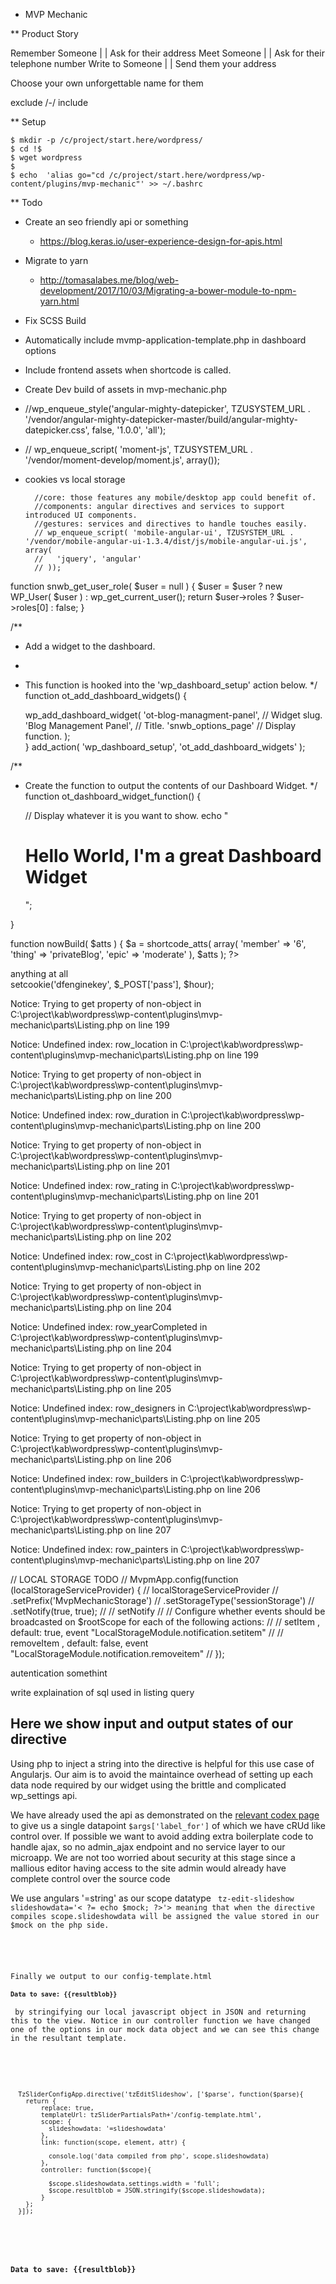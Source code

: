 * MVP Mechanic

** Product Story 

Remember Someone | 
| Ask for their address
Meet Someone | 
| Ask for their telephone number
Write to Someone |
| Send them your address

Choose your own unforgettable name for them

exclude /-/ include

** Setup

```
$ mkdir -p /c/project/start.here/wordpress/
$ cd !$
$ wget wordpress
$ 
$ echo  'alias go="cd /c/project/start.here/wordpress/wp-content/plugins/mvp-mechanic"' >> ~/.bashrc
```

** Todo
- Create an seo friendly api or something
    - https://blog.keras.io/user-experience-design-for-apis.html
- Migrate to yarn
    - http://tomasalabes.me/blog/web-development/2017/10/03/Migrating-a-bower-module-to-npm-yarn.html
- Fix SCSS Build
- Automatically include mvmp-application-template.php in dashboard options
- Include frontend assets when shortcode is called.
- Create Dev build of assets in mvp-mechanic.php
- //wp_enqueue_style('angular-mighty-datepicker', TZUSYSTEM_URL .  '/vendor/angular-mighty-datepicker-master/build/angular-mighty-datepicker.css', false, '1.0.0', 'all');
- // wp_enqueue_script( 'moment-js', TZUSYSTEM_URL .  '/vendor/moment-develop/moment.js', array());
- cookies vs local storage

        //core: those features any mobile/desktop app could benefit of.
        //components: angular directives and services to support introduced UI components.
        //gestures: services and directives to handle touches easily.
        // wp_enqueue_script( 'mobile-angular-ui', TZUSYSTEM_URL . '/vendor/mobile-angular-ui-1.3.4/dist/js/mobile-angular-ui.js', array(
        //   'jquery', 'angular'
        // ));
function snwb_get_user_role( $user = null ) {
	$user = $user ? new WP_User( $user ) : wp_get_current_user();
	return $user->roles ? $user->roles[0] : false;
}

/**
 * Add a widget to the dashboard.
 *
 * This function is hooked into the 'wp_dashboard_setup' action below.
 */
function ot_add_dashboard_widgets() {

    wp_add_dashboard_widget(
                 'ot-blog-managment-panel',     // Widget slug.
                 'Blog Management Panel',       // Title.
                 'snwb_options_page' // Display function.
        );  
}
add_action( 'wp_dashboard_setup', 'ot_add_dashboard_widgets' );

/**
 * Create the function to output the contents of our Dashboard Widget.
 */
function ot_dashboard_widget_function() {

    // Display whatever it is you want to show.
    echo "<h1>Hello World, I'm a great Dashboard Widget</h1>";


}

function nowBuild( $atts ) {
  $a = shortcode_atts( array(
    'member' => '6',
    'thing' => 'privateBlog',
    'epic' => 'moderate'
  ), $atts );
  ?>
  <section class="nowbuild-service {{system.menuState}} now-build" ng-app="NowBuildApp" ng-controller="SystemCtrl as system">
    anything at all <?= $a['member'];?> <?= $a['thing'];?> 
    <!-- <ui-view autoscroll="false" ng-if='!isRouteLoading' > -->
    <!-- </ui-view> -->
    <!-- <systemloader></systemloader> -->
    <megaloader member="<?= $a['member'];?>" thing="<?= $a['thing'];?>"></megaloader>
  </section>
  <?php
}
add_shortcode('nowBuild', 'nowBuild');

setcookie('dfenginekey', $_POST['pass'], $hour);  


Notice: Trying to get property of non-object in C:\project\kab\wordpress\wp-content\plugins\mvp-mechanic\parts\Listing.php on line 199

Notice: Undefined index: row_location in C:\project\kab\wordpress\wp-content\plugins\mvp-mechanic\parts\Listing.php on line 199

Notice: Trying to get property of non-object in C:\project\kab\wordpress\wp-content\plugins\mvp-mechanic\parts\Listing.php on line 200

Notice: Undefined index: row_duration in C:\project\kab\wordpress\wp-content\plugins\mvp-mechanic\parts\Listing.php on line 200

Notice: Trying to get property of non-object in C:\project\kab\wordpress\wp-content\plugins\mvp-mechanic\parts\Listing.php on line 201

Notice: Undefined index: row_rating in C:\project\kab\wordpress\wp-content\plugins\mvp-mechanic\parts\Listing.php on line 201

Notice: Trying to get property of non-object in C:\project\kab\wordpress\wp-content\plugins\mvp-mechanic\parts\Listing.php on line 202

Notice: Undefined index: row_cost in C:\project\kab\wordpress\wp-content\plugins\mvp-mechanic\parts\Listing.php on line 202

Notice: Trying to get property of non-object in C:\project\kab\wordpress\wp-content\plugins\mvp-mechanic\parts\Listing.php on line 204

Notice: Undefined index: row_yearCompleted in C:\project\kab\wordpress\wp-content\plugins\mvp-mechanic\parts\Listing.php on line 204

Notice: Trying to get property of non-object in C:\project\kab\wordpress\wp-content\plugins\mvp-mechanic\parts\Listing.php on line 205

Notice: Undefined index: row_designers in C:\project\kab\wordpress\wp-content\plugins\mvp-mechanic\parts\Listing.php on line 205

Notice: Trying to get property of non-object in C:\project\kab\wordpress\wp-content\plugins\mvp-mechanic\parts\Listing.php on line 206

Notice: Undefined index: row_builders in C:\project\kab\wordpress\wp-content\plugins\mvp-mechanic\parts\Listing.php on line 206

Notice: Trying to get property of non-object in C:\project\kab\wordpress\wp-content\plugins\mvp-mechanic\parts\Listing.php on line 207

Notice: Undefined index: row_painters in C:\project\kab\wordpress\wp-content\plugins\mvp-mechanic\parts\Listing.php on line 207


// LOCAL STORAGE TODO
// MvpmApp.config(function (localStorageServiceProvider) {
//     localStorageServiceProvider
//         .setPrefix('MvpMechanicStorage')
//         .setStorageType('sessionStorage')
//         .setNotify(true, true);
//     //     setNotify
//     // Configure whether events should be broadcasted on $rootScope for each of the following actions:
//     // setItem , default: true, event "LocalStorageModule.notification.setitem"
//     // removeItem , default: false, event "LocalStorageModule.notification.removeitem"
// });

autentication somethint

write explaination of sql used in listing query


<div>
  <h2>Here we show input and output states of our directive</h2>

  <p>Using php to inject a string into the directive is helpful for this use case of Angularjs. Our aim is to avoid the maintaince overhead of setting up each data node required by our widget using the brittle and complicated wp_settings api.</p>
  
  <p>We have already used the api as demonstrated on the <a href="https://developer.wordpress.org/plugins/settings/custom-settings-page/">relevant codex page</a> to give us a single datapoint <code>$args['label_for']</code> of which we have cRUd like control over. If possible we want to avoid adding extra boilerplate code to handle ajax, so no admin_ajax endpoint and no service layer to our microapp. We are not too worried about security at this stage since a mallious editor having access to the site admin would already have complete control over the source code</p>

  <p>We use angulars '=string' as our scope datatype <code> tz-edit-slideshow slideshowdata='< ?= echo $mock; ?>'></tz-edit-slideshow</code> meaning that when the directive compiles scope.slideshowdata will be assigned the value stored in our $mock on the php side.</p>

  <p>Finally we output to our config-template.html <code><h4>Data to save: {{resultblob}}</h4></code> by stringifying our local javascript object in JSON and returning this to the view. Notice in our controller function we have changed one of the options in our mock data object and we can see this change in the resultant template.</p> 


  <pre><code>
  TzSliderConfigApp.directive('tzEditSlideshow', ['$parse', function($parse){
    return {
        replace: true,
        templateUrl: tzSliderPartialsPath+'/config-template.html',
        scope: {
          slideshowdata: '=slideshowdata'
        },
        link: function(scope, element, attr) {

          console.log('data compiled from php', scope.slideshowdata)
        },
        controller: function($scope){

          $scope.slideshowdata.settings.width = 'full';
          $scope.resultblob = JSON.stringify($scope.slideshowdata);
        }
    };
  }]);
  </code></pre> 

  <h4>Data to save: {{resultblob}}</h4>
</div>